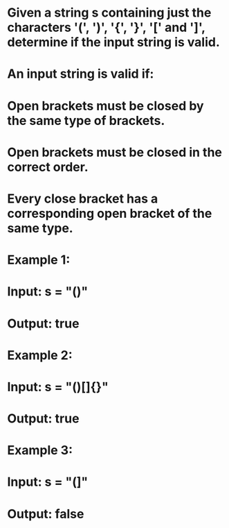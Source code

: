 
# Given a string s containing just the characters '(', ')', '{', '}', '[' and ']', determine if the input string is valid.

# An input string is valid if:

# Open brackets must be closed by the same type of brackets.
# Open brackets must be closed in the correct order.
# Every close bracket has a corresponding open bracket of the same type.

# Example 1:

# Input: s = "()"
# Output: true

# Example 2:

# Input: s = "()[]{}"
# Output: true

# Example 3:

# Input: s = "(]"
# Output: false
